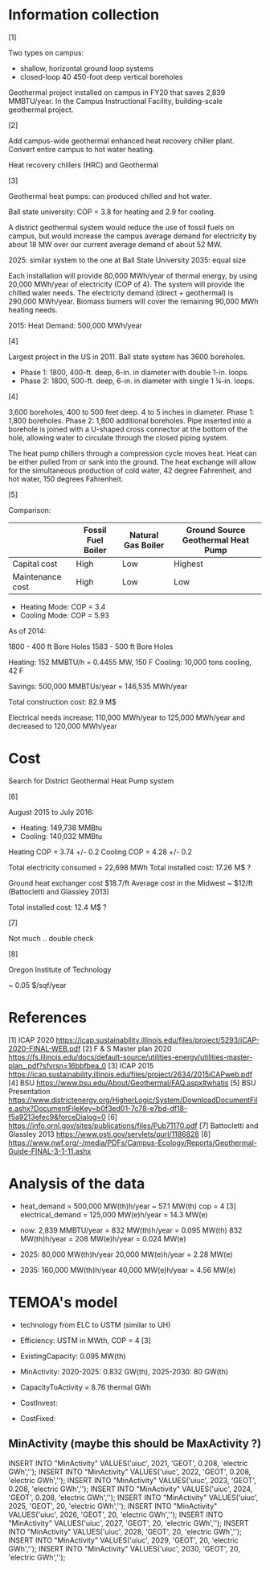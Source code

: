 # Information collection

[1]

Two types on campus:
* shallow, horizontal ground loop systems
* closed-loop 40 450-foot deep vertical boreholes

Geothermal project installed on campus in FY20 that saves 2,839 MMBTU/year.
In the Campus Instructional Facility, building-scale geothermal project.


[2]

Add campus-wide geothermal enhanced heat recovery chiller plant.
Convert entire campus to hot water heating.

Heat recovery chillers (HRC) and Geothermal


[3]

Geothermal heat pumps: can produced chilled and hot water.

Ball state university: COP = 3.8 for heating and 2.9 for cooling.

A district geothermal system would reduce the use of fossil fuels on campus, but would increase the campus average demand for electricity by about 18 MW over our current average demand of about 52 MW.

2025: similar system to the one at Ball State University
2035: equal size

Each installation will provide 80,000 MWh/year of thermal energy, by using 20,000 MWh/year of electricity (COP of 4).
The system will provide the chilled water needs.
The electricity demand (direct + geothermal) is 290,000 MWh/year.
Biomass burners will cover the remaining 90,000 MWh heating needs.

2015: Heat Demand: 500,000 MWh/year


[4]

Largest project in the US in 2011.
Ball state system has 3600 boreholes.

* Phase 1: 1800, 400-ft. deep, 6-in. in diameter with double 1-in. loops.
* Phase 2: 1800, 500-ft. deep, 6-in. in diameter with single 1 ¼-in. loops.


[4]

3,600 boreholes, 400 to 500 feet deep. 
4 to 5 inches in diameter.
Phase 1: 1,800 boreholes.
Phase 2: 1,800 additional boreholes.
Pipe inserted into a borehole is joined with a U-shaped cross connector at the bottom of the hole, allowing water to circulate through the closed piping system.

The heat pump chillers through a compression cycle moves heat.
Heat can be either pulled from or sank into the ground.
The heat exchange will allow for the simultaneous production of cold water, 42 degree Fahrenheit, and hot water, 150 degrees Fahrenheit.


[5]

Comparison:

|                  | Fossil Fuel Boiler | Natural Gas Boiler | Ground Source Geothermal Heat Pump |
|------------------|--------------------|--------------------|------------------------------------|
| Capital cost     | High               | Low                | Highest                            |
| Maintenance cost | High               | Low                | Low                                |

* Heating Mode: COP = 3.4
* Cooling Mode: COP = 5.93

As of 2014:

1800 - 400 ft Bore Holes
1583 - 500 ft Bore Holes

Heating: 152 MMBTU/h = 0.4455 MW, 150 F
Cooling: 10,000 tons cooling, 42 F

Savings: 500,000 MMBTUs/year = 146,535 MWh/year

Total construction cost: 82.9 M$

Electrical needs increase: 110,000 MWh/year to 125,000 MWh/year and decreased to 120,000 MWh/year


# Cost

Search for District Geothermal Heat Pump system

[6]

August 2015 to July 2016:
* Heating: 149,738 MMBtu
* Cooling: 140,032 MMBtu

Heating COP = 3.74 +/- 0.2
Cooling COP = 4.28 +/- 0.2

Total electricity consumed = 22,698 MWh
Total installed cost: 17.26 M$ ?

Ground heat exchanger cost $18.7/ft
Average cost in the Midwest ~ $12/ft (Battocletti and Glassley 2013)


Total installed cost: 12.4 M$ ?


[7]

Not much .. double check


[8]

Oregon Institute of Technology

~ 0.05 $/sqf/year




# References

[1] ICAP 2020 https://icap.sustainability.illinois.edu/files/project/5293/iCAP-2020-FINAL-WEB.pdf
[2] F & S Master plan 2020 https://fs.illinois.edu/docs/default-source/utilities-energy/utilities-master-plan_.pdf?sfvrsn=16bbfbea_0
[3] ICAP 2015 https://icap.sustainability.illinois.edu/files/project/2634/2015iCAPweb.pdf
[4] BSU https://www.bsu.edu/About/Geothermal/FAQ.aspx#whatis
[5] BSU Presentation
https://www.districtenergy.org/HigherLogic/System/DownloadDocumentFile.ashx?DocumentFileKey=b0f3ed01-7c78-e7bd-df18-f5a9213efec9&forceDialog=0
[6] https://info.ornl.gov/sites/publications/files/Pub71170.pdf
[7] Battocletti and Glassley 2013 https://www.osti.gov/servlets/purl/1186828
[8] https://www.nwf.org/-/media/PDFs/Campus-Ecology/Reports/Geothermal-Guide-FINAL-3-1-11.ashx

# Analysis of the data

* heat_demand = 500,000 MW(th)h/year ~ 57.1 MW(th)
cop = 4 [3]
electrical_demand = 125,000 MW(e)h/year = 14.3 MW(e)

* now:
2,839 MMBTU/year = 832 MW(th)h/year = 0.095 MW(th)
832 MW(th)h/year = 208 MW(e)h/year = 0.024 MW(e)

* 2025:
80,000 MW(th)h/year
20,000 MW(e)h/year = 2.28 MW(e)

* 2035:
160,000 MW(th)h/year
40,000 MW(e)h/year = 4.56 MW(e)


# TEMOA's model

* technology from ELC to USTM (similar to UH)
* Efficiency: USTM in MWth, COP = 4 [3]
* ExistingCapacity: 0.095 MW(th)
* MinActivity: 2020-2025: 0.832 GW(th), 2025-2030: 80 GW(th)
* CapacityToActivity = 8.76 thermal GWh

* CostInvest:
* CostFixed:


## MinActivity (maybe this should be MaxActivity ?)

INSERT INTO "MinActivity" VALUES('uiuc', 2021, 'GEOT', 0.208, 'electric GWh','');
INSERT INTO "MinActivity" VALUES('uiuc', 2022, 'GEOT', 0.208, 'electric GWh','');
INSERT INTO "MinActivity" VALUES('uiuc', 2023, 'GEOT', 0.208, 'electric GWh','');
INSERT INTO "MinActivity" VALUES('uiuc', 2024, 'GEOT', 0.208, 'electric GWh','');
INSERT INTO "MinActivity" VALUES('uiuc', 2025, 'GEOT', 20, 'electric GWh','');
INSERT INTO "MinActivity" VALUES('uiuc', 2026, 'GEOT', 20, 'electric GWh','');
INSERT INTO "MinActivity" VALUES('uiuc', 2027, 'GEOT', 20, 'electric GWh','');
INSERT INTO "MinActivity" VALUES('uiuc', 2028, 'GEOT', 20, 'electric GWh','');
INSERT INTO "MinActivity" VALUES('uiuc', 2029, 'GEOT', 20, 'electric GWh','');
INSERT INTO "MinActivity" VALUES('uiuc', 2030, 'GEOT', 20, 'electric GWh','');
